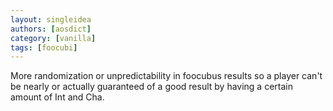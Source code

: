 ```yaml
---
layout: singleidea
authors: [aosdict]
category: [vanilla]
tags: [foocubi]
---
```

More randomization or unpredictability in foocubus results so a player can't be nearly or actually guaranteed of a good result by having a certain amount of Int and Cha.
